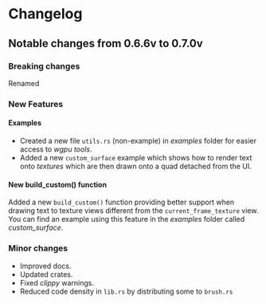 # Changelog

## Notable changes from **0.6.6v** to **0.7.0v**

### Breaking changes

Renamed 

### New Features

#### Examples

- Created a new file `utils.rs` (non-example) in *examples* folder for easier access to *wgpu tools*.
- Added a new `custom_surface` example which shows how to render text onto *textures* which are then drawn onto a quad detached from the UI.

#### New **build_custom()** function

Added a new `build_custom()` function providing better support when drawing text to texture views different from the `current_frame_texture` view. You can find an example using this feature in the *examples* folder called *custom_surface*.

### Minor changes

- Improved docs.
- Updated crates.
- Fixed *clippy* warnings.
- Reduced code density in `lib.rs` by distributing some to `brush.rs`